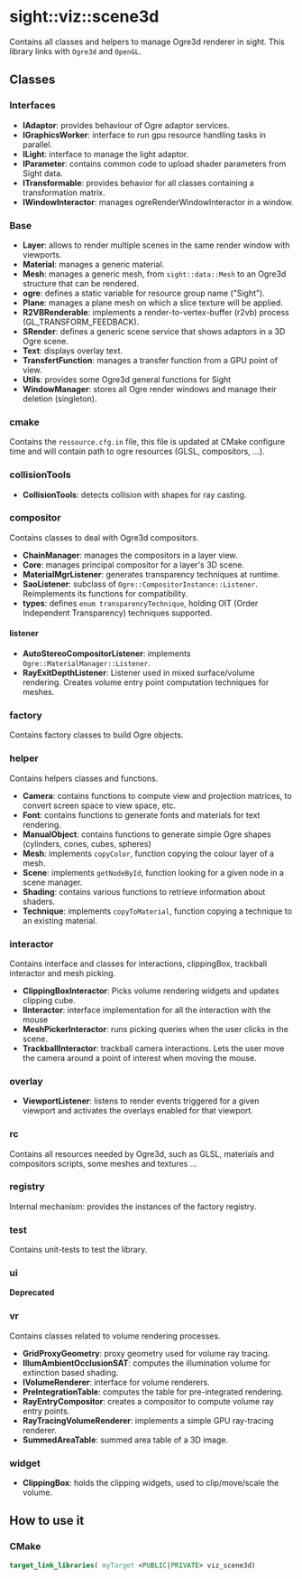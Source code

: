 # sight::viz::scene3d

Contains all classes and helpers to manage Ogre3d renderer in sight.
This library links with `Ogre3d` and `OpenGL`.

## Classes

### Interfaces

- **IAdaptor**: provides behaviour of Ogre adaptor services.
- **IGraphicsWorker**: interface to run gpu resource handling tasks in parallel.
- **ILight**: interface to manage the light adaptor.
- **IParameter**: contains common code to upload shader parameters from Sight data.
- **ITransformable**: provides behavior for all classes containing a transformation matrix.
- **IWindowInteractor**: manages ogreRenderWindowInteractor in a window.

### Base

- **Layer**: allows to render multiple scenes in the same render window with viewports.
- **Material**: manages a generic material.
- **Mesh**: manages a generic mesh, from `sight::data::Mesh` to an Ogre3d structure that can be rendered.
- **ogre**: defines a static variable for resource group name ("Sight").
- **Plane**: manages a plane mesh on which a slice texture will be applied.
- **R2VBRenderable**: implements a render-to-vertex-buffer (r2vb) process (GL_TRANSFORM_FEEDBACK).
- **SRender**: defines a generic scene service that shows adaptors in a 3D Ogre scene.
- **Text**: displays overlay text.
- **TransfertFunction**: manages a transfer function from a GPU point of view.
- **Utils**: provides some Ogre3d general functions for Sight
- **WindowManager**: stores all Ogre render windows and manage their deletion (singleton).

### cmake

Contains the `ressource.cfg.in` file, this file is updated at CMake configure time and will contain path to ogre resources (GLSL, compositors, ...).

### collisionTools


- **CollisionTools**: detects collision with shapes for ray casting.

### compositor

Contains classes to deal with Ogre3d compositors.

- **ChainManager**: manages the compositors in a layer view.
- **Core**: manages principal compositor for a layer's 3D scene.
- **MaterialMgrListener**: generates transparency techniques at runtime.
- **SaoListener**: subclass of `Ogre::CompositorInstance::Listener`. Reimplements its functions for compatibility.
- **types**: defines `enum transparencyTechnique`, holding OIT (Order Independent Transparency) techniques supported.

#### listener

- **AutoStereoCompositorListener**: implements `Ogre::MaterialManager::Listener`.
- **RayExitDepthListener**: Listener used in mixed surface/volume rendering. Creates volume entry point computation techniques for meshes.


### factory

Contains factory classes to build Ogre objects.

### helper

Contains helpers classes and functions.

- **Camera**: contains functions to compute view and projection matrices, to convert screen space to view space, etc.
- **Font**: contains functions to generate fonts and materials for text rendering.
- **ManualObject**: contains functions to generate simple Ogre shapes (cylinders, cones, cubes, spheres)
- **Mesh**: implements `copyColor`, function copying the colour layer of a mesh.
- **Scene**: implements `getNodeById`, function looking for a given node in a scene manager.
- **Shading**: contains various functions to retrieve information about shaders.
- **Technique**: implements `copyToMaterial`, function copying a technique to an existing material.


### interactor

Contains interface and classes for interactions, clippingBox, trackball interactor and mesh picking.

- **ClippingBoxInteractor**: Picks volume rendering widgets and updates clipping cube.
- **IInteractor**: interface implementation for all the interaction with the mouse
- **MeshPickerInteractor**: runs picking queries when the user clicks in the scene.
- **TrackballInteractor**: trackball camera interactions. Lets the user move the camera around a point of interest when moving the mouse.

### overlay

- **ViewportListener**: listens to render events triggered for a given viewport and activates the overlays enabled for that viewport.

### rc

Contains all resources needed by Ogre3d, such as GLSL, materials and compositors scripts, some meshes and textures ...

### registry

Internal mechanism: provides the instances of the factory registry.

### test

Contains unit-tests to test the library.

### ui

**Deprecated**

### vr

Contains classes related to volume rendering processes.

- **GridProxyGeometry**: proxy geometry used for volume ray tracing.
- **IllumAmbientOcclusionSAT**: computes the illumination volume for extinction based shading.
- **IVolumeRenderer**: interface for volume renderers.
- **PreIntegrationTable**: computes the table for pre-integrated rendering.
- **RayEntryCompositor**: creates a compositor to compute volume ray entry points.
- **RayTracingVolumeRenderer**: implements a simple GPU ray-tracing renderer.
- **SummedAreaTable**: summed area table of a 3D image.


### widget

- **ClippingBox**: holds the clipping widgets, used to clip/move/scale the volume.

## How to use it

### CMake

```cmake
target_link_libraries( myTarget <PUBLIC|PRIVATE> viz_scene3d)
```

